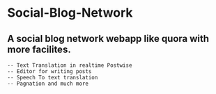 # Social-Blog-Network

## A social blog network webapp like quora with more facilites.

    -- Text Translation in realtime Postwise
    -- Editor for writing posts
    -- Speech To text translation
    -- Pagnation and much more
